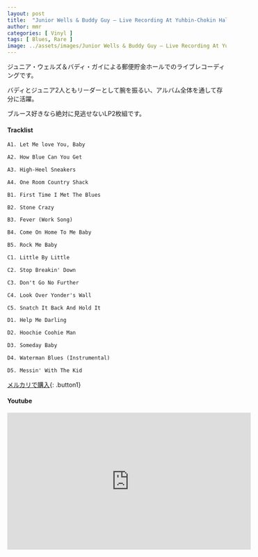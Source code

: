 ```yaml
---
layout: post
title:  "Junior Wells & Buddy Guy – Live Recording At Yuhbin-Chokin Hall On March-1975"
author: mmr
categories: [ Vinyl ]
tags: [ Blues, Rare ]
image: ../assets/images/Junior Wells & Buddy Guy – Live Recording At Yuhbin-Chokin Hall On March-1975.jpg
---
```


ジュニア・ウェルズ＆バディ・ガイによる郵便貯金ホールでのライブレコーディングです。

バディとジュニア2人ともリーダーとして腕を振るい、アルバム全体を通して存分に活躍。

ブルース好きなら絶対に見逃せないLP2枚組です。


#### Tracklist
```md
A1. Let Me love You, Baby

A2. How Blue Can You Get

A3. High-Heel Sneakers

A4. One Room Country Shack

B1. First Time I Met The Blues

B2. Stone Crazy

B3. Fever (Work Song)

B4. Come On Home To Me Baby

B5. Rock Me Baby

C1. Little By Little

C2. Stop Breakin' Down

C3. Don't Go No Further

C4. Look Over Yonder's Wall

C5. Snatch It Back And Hold It

D1. Help Me Darling

D2. Hoochie Coohie Man

D3. Someday Baby

D4. Waterman Blues (Instrumental)

D5. Messin' With The Kid
```

[メルカリで購入](https://jp.mercari.com/item/m61574554178?afid=6142608987){: .button1}

#### Youtube
<iframe width="560" height="315" src="https://www.youtube.com/embed/UsIQdn4ZcZc?si=2Lv09KKQ4KADUEHM" title="YouTube video player" frameborder="0" allow="accelerometer; autoplay; clipboard-write; encrypted-media; gyroscope; picture-in-picture; web-share" referrerpolicy="strict-origin-when-cross-origin" allowfullscreen></iframe>